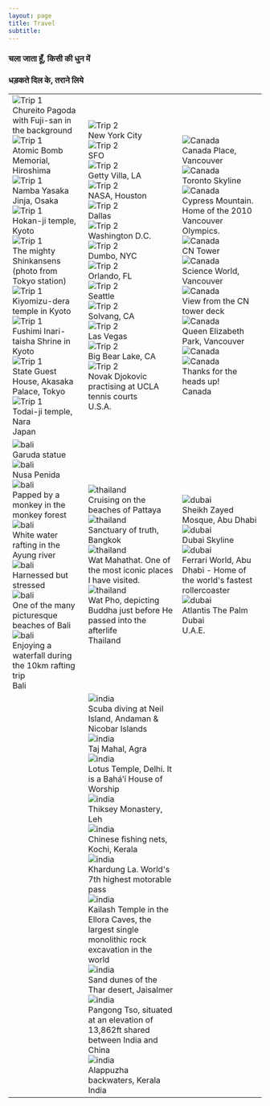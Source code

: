 ```yaml
---
layout: page
title: Travel
subtitle:
---
```

### चला जाता हूँ, किसी की धुन में
### धड़कते दिल के, तराने लिये

<table class="carousel-table">
  <tr>
    <td>
    <!--Japan-->
      <div class="swiper mySwiper1">
        <div class="swiper-wrapper">
          <div class="swiper-slide">
            <img src="/assets/img/japan/IMG_1001.jpg" alt="Trip 1" loading="lazy">
            <div class="caption">Chureito Pagoda with Fuji-san in the background</div>
          </div>
          <div class="swiper-slide">
            <img src="/assets/img/japan/hiroshima.JPEG" alt="Trip 1" loading="lazy">
            <div class="caption">Atomic Bomb Memorial, Hiroshima</div>
          </div>
          <div class="swiper-slide">
            <img src="/assets/img/japan/osaka.JPEG" alt="Trip 1" loading="lazy">
            <div class="caption">Namba Yasaka Jinja, Osaka</div>
          </div>
          <div class="swiper-slide">
            <img src="/assets/img/japan/IMG_1767.JPEG" alt="Trip 1" loading="lazy">
            <div class="caption">Hokan-ji temple, Kyoto</div>
          </div>
          <div class="swiper-slide">
            <img src="/assets/img/japan/IMG_1719.jpg" alt="Trip 1" loading="lazy">
            <div class="caption">The mighty Shinkansens (photo from Tokyo station)</div>
          </div>
          <div class="swiper-slide">
            <img src="/assets/img/japan/IMG_1776.jpg" alt="Trip 1" loading="lazy">
            <div class="caption">Kiyomizu-dera temple in Kyoto</div>
          </div>
          <div class="swiper-slide">
            <img src="/assets/img/japan/IMG_1795.jpg" alt="Trip 1" loading="lazy">
            <div class="caption">Fushimi Inari-taisha Shrine in Kyoto</div>
          </div>
          <div class="swiper-slide">
            <img src="/assets/img/japan/IMG_2120.jpg" alt="Trip 1" loading="lazy">
            <div class="caption">State Guest House, Akasaka Palace, Tokyo</div>
          </div>
          <div class="swiper-slide">
            <img src="/assets/img/japan/IMG_2354.jpg" alt="Trip 1" loading="lazy">
            <div class="caption">Todai-ji temple, Nara</div>
          </div>
        </div>
        <div class="slideshow-caption">Japan</div>
        <div class="swiper-pagination"></div>
      </div>
    </td>
    <!--USA-->
    <td>
      <div class="swiper mySwiper2">
        <div class="swiper-wrapper">
          <div class="swiper-slide">
            <img src="/assets/img/US/nyc2.JPEG" alt="Trip 2" loading="lazy">
            <div class="caption">New York City</div>
          </div>
          <div class="swiper-slide">
            <img src="/assets/img/US/goldengate.jpg" alt="Trip 2" loading="lazy">
            <div class="caption">SFO</div>
          </div>
          <div class="swiper-slide">
            <img src="/assets/img/US/LA.JPEG" alt="Trip 2" loading="lazy">
            <div class="caption">Getty Villa, LA</div>
          </div>
          <div class="swiper-slide">
            <img src="/assets/img/US/houston.JPEG" alt="Trip 2" loading="lazy">
            <div class="caption">NASA, Houston</div>
          </div>
          <div class="swiper-slide">
            <img src="/assets/img/US/dallas.JPEG" alt="Trip 2" loading="lazy">
            <div class="caption">Dallas</div>
          </div>
          <div class="swiper-slide">
            <img src="/assets/img/US/dc.JPEG" alt="Trip 2" loading="lazy">
            <div class="caption">Washington D.C.</div>
          </div>
          <div class="swiper-slide">
            <img src="/assets/img/US/nyc.JPEG" alt="Trip 2" loading="lazy">
            <div class="caption">Dumbo, NYC</div>
          </div>
          <div class="swiper-slide">
            <img src="/assets/img/US/orlando.JPEG" alt="Trip 2" loading="lazy">
            <div class="caption">Orlando, FL</div>
          </div>
          <div class="swiper-slide">
            <img src="/assets/img/US/seattle.JPEG" alt="Trip 2" loading="lazy">
            <div class="caption">Seattle</div>
          </div>
          <div class="swiper-slide">
            <img src="/assets/img/US/solvang.JPEG" alt="Trip 2" loading="lazy">
            <div class="caption">Solvang, CA</div>
          </div>
          <div class="swiper-slide">
            <img src="/assets/img/US/vegas.JPEG" alt="Trip 2" loading="lazy">
            <div class="caption">Las Vegas</div>
          </div>
          <div class="swiper-slide">
            <img src="/assets/img/US/big_bear.JPEG" alt="Trip 2" loading="lazy">
            <div class="caption">Big Bear Lake, CA</div>
          </div>
          <div class="swiper-slide">
            <img src="/assets/img/US/djoko.jpg" alt="Trip 2" loading="lazy">
            <div class="caption">Novak Djokovic practising at UCLA tennis courts</div>
          </div>
        </div>
        <div class="slideshow-caption">U.S.A.</div>
        <div class="swiper-pagination"></div>
      </div>
    </td>
    <!--Canada-->
    <td>
      <div class="swiper mySwiper3">
        <div class="swiper-wrapper">
          <div class="swiper-slide">
            <img src="/assets/img/canada/vancouver1.jpg" alt="Canada" loading="lazy">
            <div class="caption">Canada Place, Vancouver</div>
          </div>
          <div class="swiper-slide">
            <img src="/assets/img/canada/toronto.jpg" alt="Canada" loading="lazy">
            <div class="caption">Toronto Skyline</div>
          </div>
          <div class="swiper-slide">
            <img src="/assets/img/canada/vancouver2.jpg" alt="Canada" loading="lazy">
            <div class="caption">Cypress Mountain. Home of the 2010 Vancouver Olympics.</div>
          </div>
          <div class="swiper-slide">
            <img src="/assets/img/canada/cntower.jpg" alt="Canada" loading="lazy">
            <div class="caption">CN Tower</div>
          </div>
          <div class="swiper-slide">
            <img src="/assets/img/canada/vancouver3.jpg" alt="Canada" loading="lazy">
            <div class="caption">Science World, Vancouver</div>
          </div>
          <div class="swiper-slide">
            <img src="/assets/img/canada/cntowerview.jpg" alt="Canada" loading="lazy">
            <div class="caption">View from the CN tower deck</div>
          </div>
          <div class="swiper-slide">
            <img src="/assets/img/canada/vancouver4.jpg" alt="Canada" loading="lazy">
            <div class="caption">Queen Elizabeth Park, Vancouver</div>
          </div>
          <div class="swiper-slide">
            <img src="/assets/img/canada/locks.jpg" alt="Canada" loading="lazy">
            <div class="caption"></div>
          </div>
          <div class="swiper-slide">
            <img src="/assets/img/canada/sign.jpg" alt="Canada" loading="lazy">
            <div class="caption">Thanks for the heads up!</div>
          </div>
        </div>
        <div class="slideshow-caption">Canada</div>
        <div class="swiper-pagination"></div>
      </div>
    </td>
  </tr>
  <tr>
    <td>
    <!--Bali-->
      <div class="swiper mySwiper4">
        <div class="swiper-wrapper">
          <div class="swiper-slide">
            <img src="/assets/img/bali/garuda.png" alt="bali" loading="lazy">
            <div class="caption">Garuda statue</div>
          </div>
          <div class="swiper-slide">
            <img src="/assets/img/bali/nusa_penida.png" alt="bali" loading="lazy">
            <div class="caption">Nusa Penida</div>
          </div>
          <div class="swiper-slide">
            <img src="/assets/img/bali/monkey_selfie.png" alt="bali" loading="lazy">
            <div class="caption">Papped by a monkey in the monkey forest</div>
          </div>
          <div class="swiper-slide">
            <img src="/assets/img/bali/rafting.jpeg" alt="bali" loading="lazy">
            <div class="caption">White water rafting in the Ayung river</div>
          </div>
          <div class="swiper-slide">
            <img src="/assets/img/bali/swing.png" alt="bali" loading="lazy">
            <div class="caption">Harnessed but stressed</div>
          </div>
          <div class="swiper-slide">
            <img src="/assets/img/bali/beach.jpg" alt="bali" loading="lazy">
            <div class="caption">One of the many picturesque beaches of Bali</div>
          </div>
          <div class="swiper-slide">
            <img src="/assets/img/bali/IMG_9290-ANIMATION.jpg" alt="bali" loading="lazy">
            <div class="caption">Enjoying a waterfall during the 10km rafting trip</div>
          </div>
        </div>
        <div class="slideshow-caption">Bali</div>
        <div class="swiper-pagination"></div>
      </div>
    </td>
    <td>
    <!--Thailand-->
      <div class="swiper mySwiper5">
        <div class="swiper-wrapper">
          <div class="swiper-slide">
            <img src="/assets/img/thailand/jetski.jpg" alt="thailand" loading="lazy">
            <div class="caption">Cruising on the beaches of Pattaya</div>
          </div>
          <div class="swiper-slide">
            <img src="/assets/img/thailand/temple.jpg" alt="thailand" loading="lazy">
            <div class="caption">Sanctuary of truth, Bangkok</div>
          </div>
          <div class="swiper-slide">
            <img src="/assets/img/thailand/buddha_head.jpg" alt="thailand" loading="lazy">
            <div class="caption">Wat Mahathat. One of the most iconic places I have visited.</div>
          </div>
          <div class="swiper-slide">
            <img src="/assets/img/thailand/sleeping_buddha.jpg" alt="thailand" loading="lazy">
            <div class="caption">Wat Pho, depicting Buddha just before He passed into the afterlife</div>
          </div>
        </div>
        <div class="slideshow-caption">Thailand</div>
        <div class="swiper-pagination"></div>
      </div>
    </td>
    <td>
    <!--Dubai-->
      <div class="swiper mySwiper6">
        <div class="swiper-wrapper">
          <div class="swiper-slide">
            <img src="/assets/img/dubai/IMG_2456.JPG" alt="dubai" loading="lazy">
            <div class="caption">Sheikh Zayed Mosque, Abu Dhabi</div>
          </div>
          <div class="swiper-slide">
            <img src="/assets/img/dubai/IMG_2265.JPG" alt="dubai" loading="lazy">
            <div class="caption">Dubai Skyline</div>
          </div>
          <div class="swiper-slide">
            <img src="/assets/img/dubai/ferrari_world.jpg" alt="dubai" loading="lazy">
            <div class="caption">Ferrari World, Abu Dhabi - Home of the world's fastest rollercoaster</div>
          </div>
          <div class="swiper-slide">
            <img src="/assets/img/dubai/IMG_1484.JPG" alt="dubai" loading="lazy">
            <div class="caption">Atlantis The Palm Dubai</div>
          </div>
        </div>
        <div class="slideshow-caption">U.A.E.</div>
        <div class="swiper-pagination"></div>
      </div>
    </td>
  </tr>
  <tr>
    <td>
    </td>
    <td><!--India-->
      <div class="swiper mySwiper7">
        <div class="swiper-wrapper">
          <div class="swiper-slide">
            <img src="/assets/img/india/scuba.JPG" alt="india" loading="lazy">
            <div class="caption">Scuba diving at Neil Island, Andaman & Nicobar Islands</div>
          </div>
          <div class="swiper-slide">
            <img src="/assets/img/india/taj_mahal.JPEG" alt="india" loading="lazy">
            <div class="caption">Taj Mahal, Agra</div>
          </div>
          <div class="swiper-slide">
            <img src="/assets/img/india/lotus_temple.JPEG" alt="india" loading="lazy">
            <div class="caption">Lotus Temple, Delhi. It is a Baháʼí House of Worship</div>
          </div>
          <div class="swiper-slide">
            <img src="/assets/img/india/thiksey monastery.JPG" alt="india" loading="lazy">
            <div class="caption">Thiksey Monastery, Leh</div>
          </div>
          <div class="swiper-slide">
            <img src="/assets/img/india/chinesenets.JPG" alt="india" loading="lazy">
            <div class="caption">Chinese fishing nets, Kochi, Kerala</div>
          </div>
          <div class="swiper-slide">
            <img src="/assets/img/india/khardung_la.JPG" alt="india" loading="lazy">
            <div class="caption">Khardung La. World's 7th highest motorable pass</div>
          </div>
          <div class="swiper-slide">
            <img src="/assets/img/india/ellora.JPG" alt="india" loading="lazy">
            <div class="caption">Kailash Temple in the Ellora Caves, the largest single monolithic rock excavation in the world</div>
          </div>
          <div class="swiper-slide">
            <img src="/assets/img/india/jaisalmer_sand.JPG" alt="india" loading="lazy">
            <div class="caption">Sand dunes of the Thar desert, Jaisalmer</div>
          </div>
          <div class="swiper-slide">
            <img src="/assets/img/india/pangong_tso.JPG" alt="india" loading="lazy">
            <div class="caption">Pangong Tso, situated at an elevation of 13,862ft shared between India and China</div>
          </div>
          <div class="swiper-slide">
            <img src="/assets/img/india/allepey.JPG" alt="india" loading="lazy">
            <div class="caption">Alappuzha backwaters, Kerala</div>
          </div>
        </div>
        <div class="slideshow-caption">India</div>
        <div class="swiper-pagination"></div>
      </div>
    </td>
  </tr>
</table>

<script>
  document.addEventListener("DOMContentLoaded", function () {
    let carousels = document.querySelectorAll(".swiper");
    carousels.forEach((carousel, index) => {
      new Swiper(`.mySwiper${index + 1}`, {
        loop: true,
        autoplay: { delay: 5000 },
        slidesPerView: 1,
        pagination: { el: ".swiper-pagination", clickable: true },
      });
    });
  });
</script>


